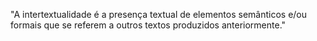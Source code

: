 "A intertextualidade é a presença textual de elementos semânticos e/ou formais que se referem a outros textos produzidos anteriormente."

